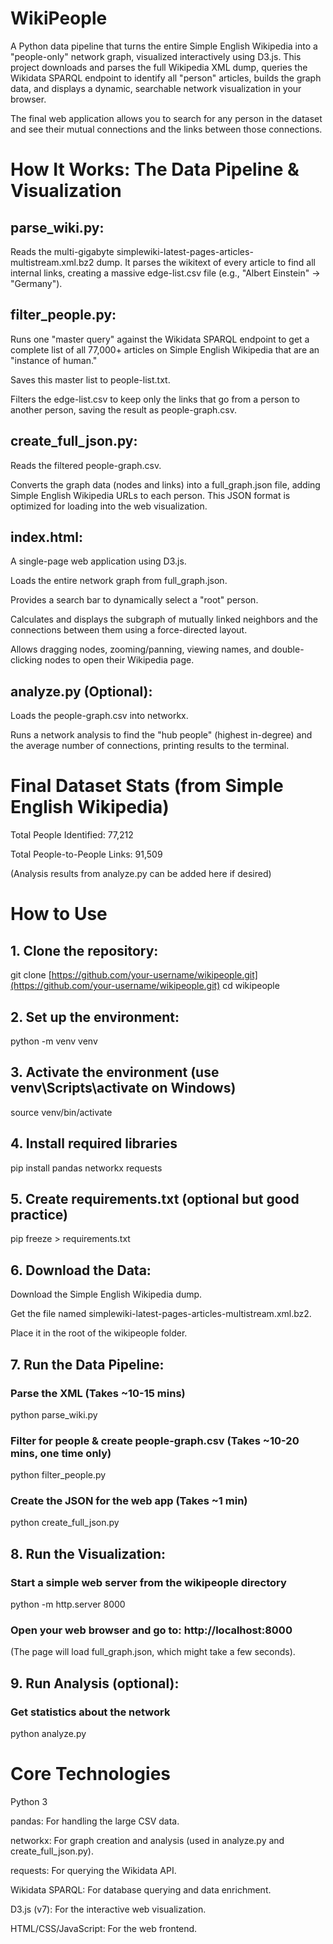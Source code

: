 # WikiPeople

A Python data pipeline that turns the entire Simple English Wikipedia into a "people-only" network graph, visualized interactively using D3.js. This project downloads and parses the full Wikipedia XML dump, queries the Wikidata SPARQL endpoint to identify all "person" articles, builds the graph data, and displays a dynamic, searchable network visualization in your browser.

The final web application allows you to search for any person in the dataset and see their mutual connections and the links between those connections.

# How It Works: The Data Pipeline & Visualization

## parse_wiki.py: 

Reads the multi-gigabyte simplewiki-latest-pages-articles-multistream.xml.bz2 dump. It parses the wikitext of every article to find all internal links, creating a massive edge-list.csv file (e.g., "Albert Einstein" -> "Germany").

## filter_people.py:

Runs one "master query" against the Wikidata SPARQL endpoint to get a complete list of all 77,000+ articles on Simple English Wikipedia that are an "instance of human."

Saves this master list to people-list.txt.

Filters the edge-list.csv to keep only the links that go from a person to another person, saving the result as people-graph.csv.

## create_full_json.py:

Reads the filtered people-graph.csv.

Converts the graph data (nodes and links) into a full_graph.json file, adding Simple English Wikipedia URLs to each person. This JSON format is optimized for loading into the web visualization.

## index.html:

A single-page web application using D3.js.

Loads the entire network graph from full_graph.json.

Provides a search bar to dynamically select a "root" person.

Calculates and displays the subgraph of mutually linked neighbors and the connections between them using a force-directed layout.

Allows dragging nodes, zooming/panning, viewing names, and double-clicking nodes to open their Wikipedia page.

## analyze.py (Optional):

Loads the people-graph.csv into networkx.

Runs a network analysis to find the "hub people" (highest in-degree) and the average number of connections, printing results to the terminal.

# Final Dataset Stats (from Simple English Wikipedia)

Total People Identified: 77,212

Total People-to-People Links: 91,509

(Analysis results from analyze.py can be added here if desired)

# How to Use

## 1. Clone the repository:

git clone [https://github.com/your-username/wikipeople.git](https://github.com/your-username/wikipeople.git)
cd wikipeople

## 2. Set up the environment:

python -m venv venv

## 3. Activate the environment (use venv\Scripts\activate on Windows)

source venv/bin/activate 

## 4. Install required libraries
pip install pandas networkx requests 

## 5. Create requirements.txt (optional but good practice)
pip freeze > requirements.txt 


## 6. Download the Data:

Download the Simple English Wikipedia dump.

Get the file named simplewiki-latest-pages-articles-multistream.xml.bz2.

Place it in the root of the wikipeople folder.

## 7. Run the Data Pipeline:

### Parse the XML (Takes ~10-15 mins)
python parse_wiki.py

### Filter for people & create people-graph.csv (Takes ~10-20 mins, one time only)
python filter_people.py

### Create the JSON for the web app (Takes ~1 min)
python create_full_json.py 


## 8. Run the Visualization:

### Start a simple web server from the wikipeople directory
python -m http.server 8000 

### Open your web browser and go to: http://localhost:8000

(The page will load full_graph.json, which might take a few seconds).

## 9. Run Analysis (optional):

### Get statistics about the network
python analyze.py 


# Core Technologies

Python 3

pandas: For handling the large CSV data.

networkx: For graph creation and analysis (used in analyze.py and create_full_json.py).

requests: For querying the Wikidata API.

Wikidata SPARQL: For database querying and data enrichment.

D3.js (v7): For the interactive web visualization.

HTML/CSS/JavaScript: For the web frontend.
